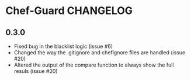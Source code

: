 Chef-Guard CHANGELOG
====================

0.3.0
-----
- Fixed bug in the blacklist logic (issue #6)
- Changed the way the .gitignore and chefignore files are handled (issue #20)
- Altered the output of the compare function to always show the full resuls (issue #20)
